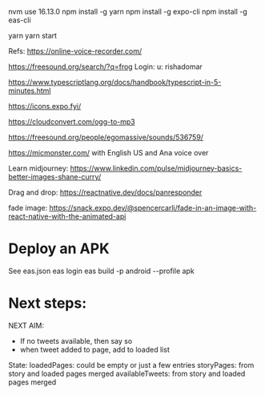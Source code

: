 nvm use 16.13.0
npm install -g yarn
npm install -g expo-cli
npm install -g eas-cli

yarn
yarn start

Refs:
https://online-voice-recorder.com/

https://freesound.org/search/?q=frog
Login: u: rishadomar

https://www.typescriptlang.org/docs/handbook/typescript-in-5-minutes.html

https://icons.expo.fyi/

https://cloudconvert.com/ogg-to-mp3

https://freesound.org/people/egomassive/sounds/536759/


https://micmonster.com/ with English US and Ana voice over

Learn midjourney: https://www.linkedin.com/pulse/midjourney-basics-better-images-shane-curry/

Drag and drop: https://reactnative.dev/docs/panresponder

fade image: https://snack.expo.dev/@spencercarli/fade-in-an-image-with-react-native-with-the-animated-api

# Deploy an APK

See eas.json
eas login
eas build -p android --profile apk


# Next steps:
NEXT AIM:
* If no tweets available, then say so
* when tweet added to page, add to loaded list




State:
    loadedPages: could be empty or just a few entries
    storyPages: from story and loaded pages merged
    availableTweets: from story and loaded pages merged






